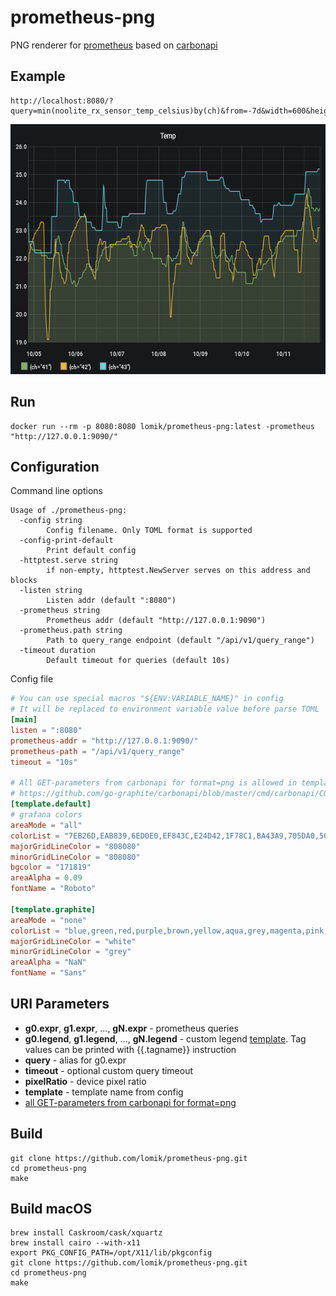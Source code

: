 # prometheus-png

PNG renderer for [prometheus](https://github.com/prometheus/prometheus) based on [carbonapi](https://github.com/go-graphite/carbonapi)


## Example
```
http://localhost:8080/?query=min(noolite_rx_sensor_temp_celsius)by(ch)&from=-7d&width=600&height=400&title=Temp
```
<img src="graph3.png" width="600" height="400">

## Run
```
docker run --rm -p 8080:8080 lomik/prometheus-png:latest -prometheus "http://127.0.0.1:9090/"
```

## Configuration
Command line options
```
Usage of ./prometheus-png:
  -config string
    	Config filename. Only TOML format is supported
  -config-print-default
    	Print default config
  -httptest.serve string
    	if non-empty, httptest.NewServer serves on this address and blocks
  -listen string
    	Listen addr (default ":8080")
  -prometheus string
    	Prometheus addr (default "http://127.0.0.1:9090")
  -prometheus.path string
    	Path to query_range endpoint (default "/api/v1/query_range")
  -timeout duration
    	Default timeout for queries (default 10s)
```
Config file
```toml
# You can use special macros "${ENV:VARIABLE_NAME}" in config
# It will be replaced to environment variable value before parse TOML
[main]
listen = ":8080"
prometheus-addr = "http://127.0.0.1:9090/"
prometheus-path = "/api/v1/query_range"
timeout = "10s"

# All GET-parameters from carbonapi for format=png is allowed in templates
# https://github.com/go-graphite/carbonapi/blob/master/cmd/carbonapi/COMPATIBILITY.md#render
[template.default]
# grafana colors
areaMode = "all"
colorList = "7EB26D,EAB839,6ED0E0,EF843C,E24D42,1F78C1,BA43A9,705DA0,508642,CCA300,447EBC,C15C17,890F02,0A437C,6D1F62,584477,B7DBAB,F4D598,70DBED,F9BA8F,F29191,82B5D8,E5A8E2,AEA2E0,629E51,E5AC0E,64B0C8,E0752D,BF1B00,0A50A1,962D82,614D93,9AC48A,F2C96D,65C5DB,F9934E,EA6460,5195CE,D683CE,806EB7,3F6833,967302,2F575E,99440A,58140C,052B51,511749,3F2B5B,E0F9D7,FCEACA,CFFAFF,F9E2D2,FCE2DE,BADFF4,F9D9F9,DEDAF7"
majorGridLineColor = "808080"
minorGridLineColor = "808080"
bgcolor = "171819"
areaAlpha = 0.09
fontName = "Roboto"

[template.graphite]
areaMode = "none"
colorList = "blue,green,red,purple,brown,yellow,aqua,grey,magenta,pink,gold,rose"
majorGridLineColor = "white"
minorGridLineColor = "grey"
areaAlpha = "NaN"
fontName = "Sans"
```

## URI Parameters
* **g0.expr**, **g1.expr**, ..., **gN.expr** - prometheus queries
* **g0.legend**, **g1.legend**, ..., **gN.legend** - custom legend [template](https://golang.org/pkg/text/template/). Tag values can be printed with {{.tagname}} instruction
* **query** - alias for g0.expr
* **timeout** - optional custom query timeout
* **pixelRatio** - device pixel ratio
* **template** - template name from config
* [all GET-parameters from carbonapi for format=png](https://github.com/go-graphite/carbonapi/blob/master/cmd/carbonapi/COMPATIBILITY.md#render)

## Build
```
git clone https://github.com/lomik/prometheus-png.git
cd prometheus-png
make
```

## Build macOS
```
brew install Caskroom/cask/xquartz
brew install cairo --with-x11
export PKG_CONFIG_PATH=/opt/X11/lib/pkgconfig
git clone https://github.com/lomik/prometheus-png.git
cd prometheus-png
make
```

